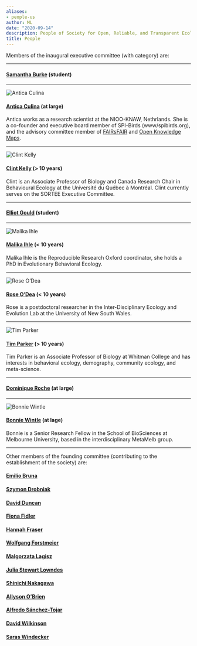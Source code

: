 ```yaml
---
aliases:
- people-us
author: ML
date: "2020-09-14"
description: People of Society for Open, Reliable, and Transparent Ecology and Evolutionary biology (SORTEE)
title: People
---
```




Members of the inaugural executive committee (with category) are:

---

#### [Samantha Burke](http://www.i-deel.org/samantha-burke.html) (student)   

---

![Antica Culina](/img/people/AnticaCulina.png)

#### [Antica Culina](https://nioo.knaw.nl/en/employees/antica-culina) (at large)   

Antica works as a research scientist at the NIOO-KNAW, Nethrlands. She is a co-founder and executive board member of SPI-Birds (www/spibirds.org), and the advisory committee member of [FAIRsFAIR](https://www.fairsfair.eu/) and [Open Knowledge Maps](https://openknowledgemaps.org/).    

---

![Clint Kelly](/img/people/ClintKelly.png)

#### [Clint Kelly](https://kellylab.weebly.com/) (> 10 years)   

Clint is an Associate Professor of Biology and Canada Research Chair in Behavioural Ecology at the Université du Québec à Montréal. Clint currently serves on the SORTEE Executive Committee.   

---

#### [Elliot Gould](https://orcid.org/0000-0002-6585-538X) (student)   

---

![Malika Ihle](/img/people/MalikaIhle.png)

#### [Malika Ihle](https://malikaihle.wordpress.com/) (< 10 years)   

Malika Ihle is the Reproducible Research Oxford coordinator, she holds a PhD in Evolutionary Behavioral Ecology.

---

![Rose O’Dea](/img/people/RoseODea.png)

#### [Rose O’Dea](https://www.roseodea.com/) (< 10 years)   

Rose is a postdoctoral researcher in the Inter-Disciplinary Ecology and Evolution Lab at the University of New South Wales.

---

![Tim Parker](/img/people/TimParker.png)

#### [Tim Parker](http://people.whitman.edu/~parkerth/) (> 10 years)     

Tim Parker is an Associate Professor of Biology at Whitman College and has interests in behavioral ecology, demography, community ecology, and meta-science.   

---

#### [Dominique Roche](https://dominiqueroche.weebly.com/) (at large)   

---

![Bonnie Wintle](/img/people/BonnieWintle.png)

#### [Bonnie Wintle](https://bonnieresearch.wordpress.com/about/) (at lage)   

Bonnie is a Senior Research Fellow in the School of BioSciences at Melbourne University, based in the interdisciplinary MetaMelb group.   
    
---

Other members of the founding committee (contributing to the establishment of the society) are:
   

#### [Emilio Bruna](http://brunalab.org/emilio-m-bruna/)   
#### [Szymon Drobniak](https://szymekdrobniak.wordpress.com/)   
#### [David Duncan](https://www.nespthreatenedspecies.edu.au/people/david-duncan)   
#### [Fiona Fidler](https://fionaresearch.wordpress.com/about/)   
#### [Hannah Fraser](https://hsfraser.wordpress.com/)   
#### [Wolfgang Forstmeier](https://www.orn.mpg.de/person/26271/660919)   
#### [Malgorzata Lagisz](https://mlagisz.weebly.com/)   
#### [Julia Stewart Lowndes](https://jules32.github.io/)   
#### [Shinichi Nakagawa](http://www.i-deel.org/shinichi-nakagawa.html)   
#### [Allyson O’Brien](https://allysonobrien.com/home/)   
#### [Alfredo Sánchez-Tojar](https://www.uni-bielefeld.de/(en)/biologie/Evolutionsbiologie/mitarbeiter/tojar.html)   
#### [David Wilkinson](https://scholar.google.com/citations?user=RMGqZu0AAAAJ&hl=en)   
#### [Saras Windecker](https://www.smwindecker.com/)   

